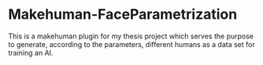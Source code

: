 # Makehuman-FaceParametrization
This is a makehuman plugin for my thesis project which serves the purpose to generate, according to the parameters, different humans as a data set for training an AI.

